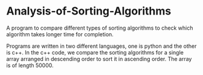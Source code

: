 # Analysis-of-Sorting-Algorithms
A program to compare different types of sorting algorithms to check which algorithm takes longer time for completion.

Programs are written in two different languages, one is python and the other is c++. In the c++ code, we compare the sorting algorithms for a single array arranged in descending order to sort it in ascending order. The array is of length 50000.
